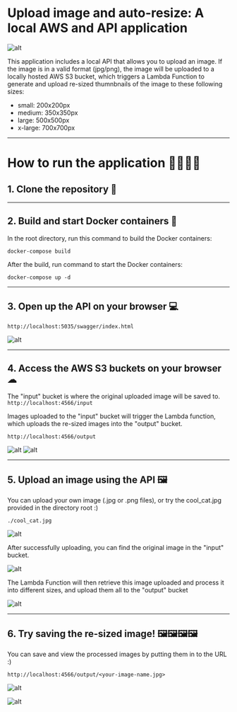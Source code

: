 # Upload image and auto-resize: A local AWS and API application

![alt](./readme_images/thumbnail_program_workflow.jpg)

This application includes a local API that allows you to upload an image. If the image is in a valid format (jpg/png), the image will be uploaded to a locally hosted AWS S3 bucket, which triggers a Lambda Function to generate and upload re-sized thumnbnails of the image to these following sizes:

- small: 200x200px
- medium: 350x350px
- large: 500x500px
- x-large: 700x700px

---

# How to run the application 🏃‍♂️🏃‍♀️

## 1. Clone the repository 💾

---

## 2. Build and start Docker containers 🐳

In the root directory, run this command to build the Docker containers:

`docker-compose build`

After the build, run command to start the Docker containers:

`docker-compose up -d`

---

## 3. Open up the API on your browser 💻

`http://localhost:5035/swagger/index.html`

![alt](https://./readme_images/thumbnailapi_screenshot.jpg)

---

## 4. Access the AWS S3 buckets on your browser ☁

The "input" bucket is where the original uploaded image will be saved to.
`http://localhost:4566/input`

Images uploaded to the "input" bucket will trigger the Lambda function, which uploads the re-sized images into the "output" bucket.

`http://localhost:4566/output`

![alt](https://./readme_images/input_bucket_screenshot.jpg)
![alt](https://./readme_images/output_bucket_screenshot.jpg)

---

## 5. Upload an image using the API 🖼

You can upload your own image (.jpg or .png files), or try the cool_cat.jpg provided in the directory root :)

`./cool_cat.jpg`

![alt](https://./cool_cat.jpg)

After successfully uploading, you can find the original image in the "input" bucket.

![alt](https://./readme_images/uploaded_input_bucket.jpg)

The Lambda Function will then retrieve this image uploaded and process it into different sizes, and upload them all to the "output" bucket

![alt](https://./readme_images/uploaded_input_bucket.jpg)

---

## 6. Try saving the re-sized image! 🖼🖼🖼🖼

You can save and view the processed images by putting them in to the URL :)

`http://localhost:4566/output/<your-image-name.jpg>`

![alt](https://raw.githubusercontent.com/chrisyuen976/thumbnailapi/master/readme_images/output_images.jpg)

![alt](https://./readme_images/output_images.jpg)
